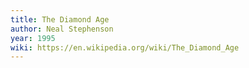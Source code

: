 ```yaml
---
title: The Diamond Age
author: Neal Stephenson
year: 1995
wiki: https://en.wikipedia.org/wiki/The_Diamond_Age
---
```

